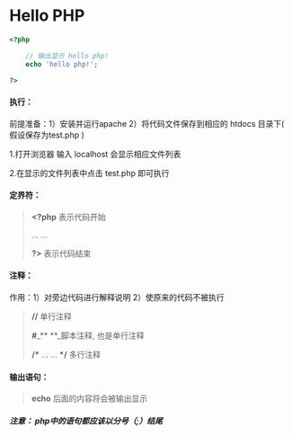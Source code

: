 # Hello PHP

```php
<?php

    // 输出显示 hello php!
    echo 'hello php!';

?>
```

#### 执行：

前提准备：1）安装并运行apache      2）将代码文件保存到相应的 htdocs 目录下\( 假设保存为test.php \)

1.打开浏览器 输入 localhost 会显示相应文件列表

2.在显示的文件列表中点击  test.php  即可执行

#### 

#### **定界符：**

> **&lt;?php**     表示代码开始
>
> ... ...
>
> **?&gt;**            表示代码结束

#### 

#### 注释：

作用：1）对旁边代码进行解释说明    2）使原来的代码不被执行

> **//** 单行注释
>
> **\#**_**  **_脚本注释, 也是单行注释
>
> **/\***   ... ...   **\*/**      多行注释

#### 

#### 输出语句：

> **echo**  后面的内容将会被输出显示

##### **注意： php中的语句都应该以分号（;）结尾**

#### 

#### 



